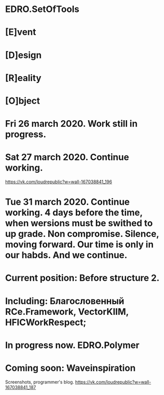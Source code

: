 # EDRO.SetOfTools

# [E]vent
# [D]esign
# [R]eality
# [O]bject

# Fri 26 march 2020. Work still in progress. 

# Sat 27 march 2020. Continue working. 
https://vk.com/loudrepublic?w=wall-167038841_196
# Tue 31 march 2020. Continue working. 4 days before the time, when wersions must be swithed to up grade. Non compromise. Silence, moving forward. Our time is only in our habds. And we continue.

# Current position: Before structure 2.

# Including: Благословенный RCe.Framework, VectorKIIM, HFICWorkRespect;

# In progress now. EDRO.Polymer

# Coming soon: Waveinspiration



Screenshots, programmer's blog.
https://vk.com/loudrepublic?w=wall-167038841_187


